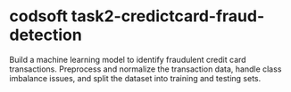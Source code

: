 # codsoft task2-credictcard-fraud-detection
Build a machine learning model to identify fraudulent credit card
transactions.
Preprocess and normalize the transaction data, handle class
imbalance issues, and split the dataset into training and testing sets.
